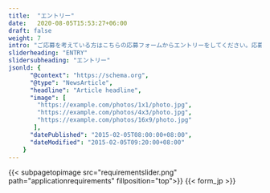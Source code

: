 ```yaml
---
title:  "エントリー"
date:   2020-08-05T15:53:27+06:00
draft: false
weight: 7
intro: "ご応募を考えている方はこちらの応募フォームからエントリーをしてください。応募にあたっては履歴書と職務経歴書が必要になります。書類選考結果は追って担当者よりご連絡します。"
sliderheading: "ENTRY"
slidersubheading: "エントリー"
jsonld: {
      "@context": "https://schema.org",
      "@type": "NewsArticle",
      "headline": "Article headline",
      "image": [
        "https://example.com/photos/1x1/photo.jpg",
        "https://example.com/photos/4x3/photo.jpg",
        "https://example.com/photos/16x9/photo.jpg"
       ],
      "datePublished": "2015-02-05T08:00:00+08:00",
      "dateModified": "2015-02-05T09:20:00+08:00"
    }
---
```


{{< subpagetopimage src="requirementslider.png" path="applicationrequirements" fillposition="top">}}
{{< form_jp >}}
